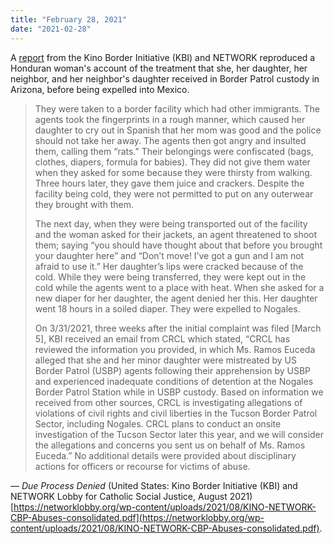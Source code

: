 ```yaml
---
title: "February 28, 2021"
date: "2021-02-28"
---
```


A [report](https://networklobby.org/wp-content/uploads/2021/08/KINO-NETWORK-CBP-Abuses-consolidated.pdf) from the Kino Border Initiative (KBI) and NETWORK reproduced a Honduran woman's account of the treatment that she, her daughter, her neighbor, and her neighbor's daughter received in Border Patrol custody in Arizona, before being expelled into Mexico.

> They were taken to a border facility which had other immigrants. The agents took the fingerprints in a rough manner, which caused her daughter to cry out in Spanish that her mom was good and the police should not take her away. The agents then got angry and insulted them, calling them “rats.” Their belongings were confiscated (bags, clothes, diapers, formula for babies). They did not give them water when they asked for some because they were thirsty from walking. Three hours later, they gave them juice and crackers. Despite the facility being cold, they were not permitted to put on any outerwear they brought with them.
> 
> The next day, when they were being transported out of the facility and the woman asked for their jackets, an agent threatened to shoot them; saying “you should have thought about that before you brought your daughter here” and “Don’t move! I’ve got a gun and I am not afraid to use it.” Her daughter’s lips were cracked because of the cold. While they were being transferred, they were kept out in the cold while the agents went to a place with heat. When she asked for a new diaper for her daughter, the agent denied her this. Her daughter went 18 hours in a soiled diaper. They were expelled to Nogales.
> 
> On 3/31/2021, three weeks after the initial complaint was filed \[March 5\], KBI received an email from CRCL which stated, “CRCL has reviewed the information you provided, in which Ms. Ramos Euceda alleged that she and her minor daughter were mistreated by US Border Patrol (USBP) agents following their apprehension by USBP and experienced inadequate conditions of detention at the Nogales Border Patrol Station while in USBP custody. Based on information we received from other sources, CRCL is investigating allegations of violations of civil rights and civil liberties in the Tucson Border Patrol Sector, including Nogales. CRCL plans to conduct an onsite investigation of the Tucson Sector later this year, and we will consider the allegations and concerns you sent us on behalf of Ms. Ramos Euceda.” No additional details were provided about disciplinary actions for officers or recourse for victims of abuse.

— _Due Process Denied_ (United States: Kino Border Initiative (KBI) and NETWORK Lobby for Catholic Social Justice, August 2021) [https://networklobby.org/wp-content/uploads/2021/08/KINO-NETWORK-CBP-Abuses-consolidated.pdf](https://networklobby.org/wp-content/uploads/2021/08/KINO-NETWORK-CBP-Abuses-consolidated.pdf).
